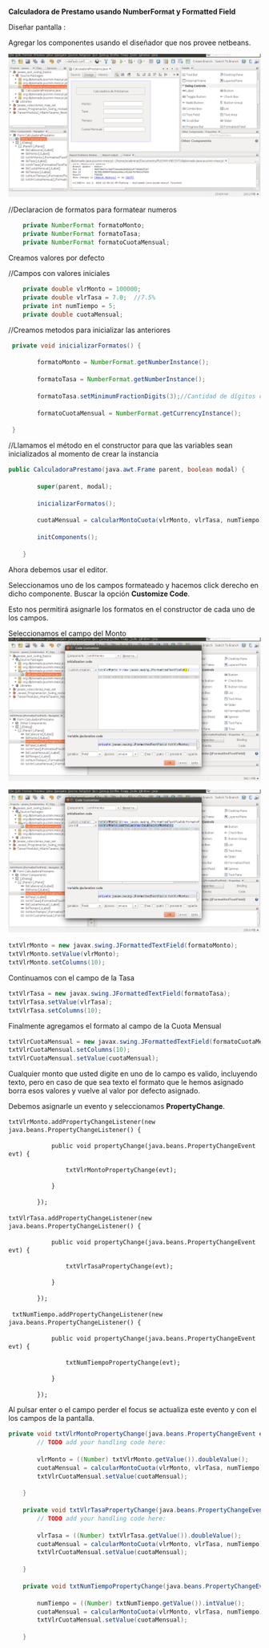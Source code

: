 **Calculadora de Prestamo usando NumberFormat y Formatted Field**

Diseñar pantalla :

Agregar los componentes usando el diseñador que nos provee netbeans.

![image alt text](graphics/image_0.png)

//Declaracion de formatos para formatear numeros
```java
	private NumberFormat formatoMonto;
	private NumberFormat formatoTasa;
	private NumberFormat formatoCuotaMensual;
```

Creamos valores por defecto

//Campos con valores iniciales
```java
	private double vlrMonto = 100000;
	private double vlrTasa = 7.0;  //7.5%
	private int numTiempo = 5;
	private double cuotaMensual;
```

//Creamos metodos para inicializar las anteriores
```java
 private void inicializarFormatos() {

    	formatoMonto = NumberFormat.getNumberInstance();

    	formatoTasa = NumberFormat.getNumberInstance();

    	formatoTasa.setMinimumFractionDigits(3);//Cantidad de dígitos con punto decimal mínimo

    	formatoCuotaMensual = NumberFormat.getCurrencyInstance();

 }
```
//Llamamos el método en el constructor para que las variables sean inicializados al momento de crear la instancia
```java
public CalculadoraPrestamo(java.awt.Frame parent, boolean modal) {

    	super(parent, modal);

    	inicializarFormatos();

    	cuotaMensual = calcularMontoCuota(vlrMonto, vlrTasa, numTiempo);

    	initComponents();

	}
```
Ahora debemos usar el editor.

Seleccionamos uno de los campos formateado y hacemos click derecho en dicho componente. Buscar la opción **Customize Code**.

Esto nos permitirá asignarle los formatos en el constructor de cada uno de los campos.

Seleccionamos el campo del Monto![image alt text](graphics/image_1.png)

![image alt text](graphics/image_2.png)
```java
txtVlrMonto = new javax.swing.JFormattedTextField(formatoMonto);
txtVlrMonto.setValue(vlrMonto);
txtVlrMonto.setColumns(10);
```
Continuamos con el campo de la Tasa
```java
txtVlrTasa = new javax.swing.JFormattedTextField(formatoTasa);
txtVlrTasa.setValue(vlrTasa);
txtVlrTasa.setColumns(10);
```
Finalmente agregamos el formato al campo de la Cuota Mensual
```java
txtVlrCuotaMensual = new javax.swing.JFormattedTextField(formatoCuotaMensual);
txtVlrCuotaMensual.setColumns(10);
txtVlrCuotaMensual.setValue(cuotaMensual);
```
Cualquier monto que usted digite en uno de lo campo es valido, incluyendo texto, pero en caso de que sea texto el formato que le hemos asignado borra esos valores y vuelve al valor por defecto asignado.

Debemos asignarle un evento y seleccionamos **PropertyChange**.
```
txtVlrMonto.addPropertyChangeListener(new java.beans.PropertyChangeListener() {

        	public void propertyChange(java.beans.PropertyChangeEvent evt) {

            	txtVlrMontoPropertyChange(evt);

        	}

    	});

txtVlrTasa.addPropertyChangeListener(new java.beans.PropertyChangeListener() {

        	public void propertyChange(java.beans.PropertyChangeEvent evt) {

            	txtVlrTasaPropertyChange(evt);

        	}

    	});

 txtNumTiempo.addPropertyChangeListener(new java.beans.PropertyChangeListener() {

        	public void propertyChange(java.beans.PropertyChangeEvent evt) {

            	txtNumTiempoPropertyChange(evt);

        	}

    	});
```
Al pulsar enter o el campo perder el focus se actualiza este evento y con el los campos de la pantalla.
```java
private void txtVlrMontoPropertyChange(java.beans.PropertyChangeEvent evt) {                                  	 
    	// TODO add your handling code here:

    	vlrMonto = ((Number) txtVlrMonto.getValue()).doubleValue();
    	cuotaMensual = calcularMontoCuota(vlrMonto, vlrTasa, numTiempo);
    	txtVlrCuotaMensual.setValue(cuotaMensual);

	}                                     	 

	private void txtVlrTasaPropertyChange(java.beans.PropertyChangeEvent evt) {                                 	 
    	// TODO add your handling code here:

    	vlrTasa = ((Number) txtVlrTasa.getValue()).doubleValue();
    	cuotaMensual = calcularMontoCuota(vlrMonto, vlrTasa, numTiempo);
    	txtVlrCuotaMensual.setValue(cuotaMensual);

	}                                   	 

	private void txtNumTiempoPropertyChange(java.beans.PropertyChangeEvent evt) {                                       	 // TODO add your handling code here:

    	numTiempo = ((Number) txtNumTiempo.getValue()).intValue();
    	cuotaMensual = calcularMontoCuota(vlrMonto, vlrTasa, numTiempo);
    	txtVlrCuotaMensual.setValue(cuotaMensual);

	}                                     	 
```
